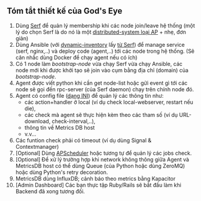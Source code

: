 ## Tóm tắt thiết kế của God's Eye
1. Dùng [Serf](https://www.serfdom.io/) để quản lý membership khi các node join/leave hệ thống (một lý do chọn Serf là do nó là một [distributed-system loại AP](https://dzone.com/articles/better-explaining-cap-theorem) + nhẹ, đơn giản)
2. Dùng Ansible (với [dynamic-inventory](http://docs.ansible.com/ansible/intro_dynamic_inventory.html) lấy [từ Serf](https://github.com/ansible/ansible/blob/stable-2.0/contrib/inventory/serf.py)) để manage service (serf, nginx,..) và deploy code (agent,..) tới các node trong hệ thống. (Sẽ cân nhắc dùng Docker để chạy agent nếu có ích) 
3. Có 1 node làm *bootstrap-node* vừa chạy Serf vừa chạy Ansible, các node mới khi được khởi tạo sẽ join vào cụm bằng địa chỉ (domain) của *bootstrap-node*.
4. Agent được viết python khi cần get node-list hoặc gửi event gì tới các node sẽ gọi đến rpc-server (của Serf daemon) chạy trên chính node đó.
5. Agent có config file ([dạng INI](https://docs.python.org/2/library/configparser.html)) để quản lý các thông tin như: 
    + các action+handler ở local (ví dụ check local-webserver, restart nếu die), 
    + các check mà agent sẽ thực hiện kèm theo các tham số (ví dụ URL-download, check-interval,..), 
    + thông tin về Metrics DB host 
    + v.v...
6. Các funtion check phải có timeout (ví dụ dùng Signal & Contextmanager)
7. [Optional] Dùng [APScheduler](https://pypi.python.org/pypi/APScheduler/3.0.5) hoặc tương tự để quản lý các jobs check.
8. [Optional] Để xử lý trường hợp khi network không thông giữa Agent và MetricsDB host có thể dùng Queue (của Python hoặc dùng ZeroMQ) hoặc dùng Python's retry decoration.
9. MetricsDB dùng InfluxDB; cảnh báo theo metrics bằng Kapacitor
10. [Admin Dashboard] Các bạn thực tập Ruby/Rails sẽ bắt đầu làm khi Backend đã xong tương đối.
